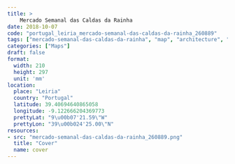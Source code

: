 ```yaml
---
title: > 
    Mercado Semanal das Caldas da Rainha
date: 2018-10-07
code: "portugal_leiria_mercado-semanal-das-caldas-da-rainha_260889"
tags: ["mercado-semanal-das-caldas-da-rainha", "map", "architecture", "buildings", "Leiria", "Portugal"]
categories: ["Maps"]
draft: false
format:
  width: 210
  height: 297
  unit: 'mm'
location:
  place: "Leiria"
  country: "Portugal"
  latitude: 39.40694640865058
  longitude: -9.122666204369773
  prettyLat: "9\u00b07'21.59\"W"
  prettyLon: "39\u00b024'25.00\"N"
resources:
- src: "mercado-semanal-das-caldas-da-rainha_260889.png"
  title: "Cover"
  name: cover
---
```

